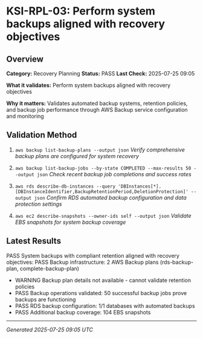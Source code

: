 # KSI-RPL-03: Perform system backups aligned with recovery objectives

## Overview

**Category:** Recovery Planning
**Status:** PASS
**Last Check:** 2025-07-25 09:05

**What it validates:** Perform system backups aligned with recovery objectives

**Why it matters:** Validates automated backup systems, retention policies, and backup job performance through AWS Backup service configuration and monitoring

## Validation Method

1. `aws backup list-backup-plans --output json`
   *Verify comprehensive backup plans are configured for system recovery*

2. `aws backup list-backup-jobs --by-state COMPLETED --max-results 50 --output json`
   *Check recent backup job completions and success rates*

3. `aws rds describe-db-instances --query 'DBInstances[*].[DBInstanceIdentifier,BackupRetentionPeriod,DeletionProtection]' --output json`
   *Confirm RDS automated backup configuration and data protection settings*

4. `aws ec2 describe-snapshots --owner-ids self --output json`
   *Validate EBS snapshots for system backup coverage*

## Latest Results

PASS System backups with compliant retention aligned with recovery objectives: PASS Backup infrastructure: 2 AWS Backup plans (rds-backup-plan, complete-backup-plan)
- WARNING Backup plan details not available - cannot validate retention policies
- PASS Backup operations validated: 50 successful backup jobs prove backups are functioning
- PASS RDS backup configuration: 1/1 databases with automated backups
- PASS Additional backup coverage: 104 EBS snapshots

---
*Generated 2025-07-25 09:05 UTC*